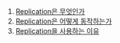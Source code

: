 1. [Replication은 무엇인가](https://blog.seulgi.kim/2015/05/what-is-mysql-replication.html)
1. [Replication은 어떻게 동작하는가](https://blog.seulgi.kim/2015/05/how-mysql-replication.html)
1. [Replication을 사용하는 이유](https://blog.seulgi.kim/2015/05/why-use-mysql-replication.html)
